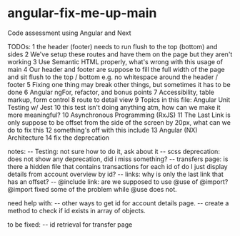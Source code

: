 # angular-fix-me-up-main
 Code assessment using Angular and Next

 TODOs:
 1 the header (footer) needs to run flush to the top (bottom) and sides
 2 We've setup these routes and have them on the page but they aren't working
 3 Use Semantic HTML properly, what's wrong with this usage of main
 4 Our header and footer are suppose to fill the full width of the page and sit flush to the top / bottom e.g. no whitespace around the header / footer
 5 Fixing one thing may break other things, but sometimes it has to be done
 6 Angular ngFor, refactor, and bonus points
 7 Accessibility, table markup, form control
 8 route to detail view
 9 Topics in this file: Angular Unit Testing w/ Jest
 10 this test isn't doing anything atm, how can we make it more meaningful?
 10 Asynchronous Programming (RxJS)
 11 The Last Link is only suppose to be offset from the side of the screen by 20px, what can we do to fix this
 12 something's off with this include
 13 Angular (NX) Architecture
 14 fix the deprecation

 notes:
 -- Testing: not sure how to do it, ask about it
 -- scss deprecation: does not show any deprecation, did i miss something?
 -- transfers page: is there a hidden file that contains transactions for each id of do I just display details from account overview by id?
 -- links: why is  only the  last link that has an offset?
 -- @include link: are we supposed to use @use of @import? @import fixed some of the problem while @use does not.
 
 need help with:
 -- other ways to get id for account details page.
 -- create a method to check if id exists in array of objects.

 to be fixed:
 -- id retrieval for transfer page
